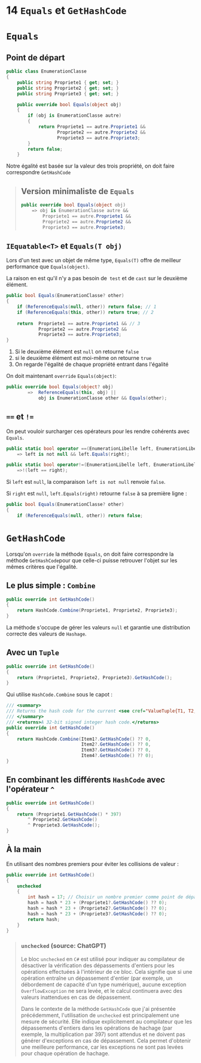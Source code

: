 # 14 `Equals` et  `GetHashCode`

# `Equals`

## Point de départ

```cs
public class EnumerationClasse
{
    public string Propriete1 { get; set; }
    public string Propriete2 { get; set; }
    public string Propriete3 { get; set; }

    public override bool Equals(object obj)
    {
        if (obj is EnumerationClasse autre)
        {
            return Propriete1 == autre.Propriete1 &&
                   Propriete2 == autre.Propriete2 &&
                   Propriete3 == autre.Propriete3;
        }
        return false;
    }
```

Notre égalité est basée sur la valeur des trois propriété, on doit faire correspondre `GetHashCode`

> ## Version minimaliste de `Equals`
>
> ```cs
> public override bool Equals(object obj)
>     => obj is EnumerationClasse autre &&
>         Propriete1 == autre.Propriete1 &&
>         Propriete2 == autre.Propriete2 &&
>         Propriete3 == autre.Propriete3;
> ```
>
> 



## `IEquatable<T>` et `Equals(T obj)`

Lors d'un test avec un objet de même type, `Equals(T)` offre de meilleur performance que `Equals(object)`. 

La raison en est qu'il n'y a pas besoin de` test` et de `cast` sur le deuxième élément.

```cs
public bool Equals(EnumerationClasse? other)
{
    if (ReferenceEquals(null, other)) return false; // 1
    if (ReferenceEquals(this, other)) return true; // 2
    
    return  Propriete1 == autre.Propriete1 && // 3
            Propriete2 == autre.Propriete2 &&
            Propriete3 == autre.Propriete3;
}
```

1. Si le deuxième élément est `null` on retourne `false`
2. si le deuxième élément est moi-même on retourne `true`
3. On regarde l'égalité de chaque propriété entrant dans l'égalité

On doit maintenant `override` `Equals(object)`:

```cs
public override bool Equals(object? obj)
        =>  ReferenceEquals(this, obj) || 
    		obj is EnumerationClasse other && Equals(other);
```



## `==` et `!=`

On peut vouloir surcharger ces opérateurs pour les rendre cohérents avec `Equals`.

```cs
public static bool operator ==(EnumerationLibelle left, EnumerationLibelle right)
    => left is not null && left.Equals(right);

public static bool operator!=(EnumerationLibelle left, EnumerationLibelle right)
    =>!(left == right);
```

Si `left` est `null`, la comparaison `left is not null` renvoie `false`.

Si `right` est `null`, `left.Equals(right)` retourne `false` à sa première ligne :

```cs
public bool Equals(EnumerationClasse? other)
{
    if (ReferenceEquals(null, other)) return false;
```





# `GetHashCode`

Lorsqu'on `override` la méthode `Equals`, on doit faire correspondre la méthode `GetHashCode`pour que celle-ci puisse retrouver l'objet sur les mêmes critères que l'égalité.

## Le plus simple : `Combine`

```cs
public override int GetHashCode()
{
    return HashCode.Combine(Propriete1, Propriete2, Propriete3);
}
```

La méthode s'occupe de gérer les valeurs `null` et garantie une distribution correcte des valeurs de `Hashage`.



## Avec un `Tuple`

```cs
public override int GetHashCode()
{
    return (Propriete1, Propriete2, Propriete3).GetHashCode();
}
```

Qui utilise `HashCode.Combine` sous le capot :

```cs
/// <summary>
/// Returns the hash code for the current <see cref="ValueTuple{T1, T2, T3, T4}"/> instance.
/// </summary>
/// <returns>A 32-bit signed integer hash code.</returns>
public override int GetHashCode()
{
    return HashCode.Combine(Item1?.GetHashCode() ?? 0,
                            Item2?.GetHashCode() ?? 0,
                            Item3?.GetHashCode() ?? 0,
                            Item4?.GetHashCode() ?? 0);
}
```



## En combinant les différents `HashCode` avec l'opérateur `^`

```cs
public override int GetHashCode()
{
    return (Propriete1.GetHashCode() * 397) 
        ^ Propriete2.GetHashCode() 
        ^ Propriete3.GetHashCode();
}
```



## À la main

En utilisant des nombres premiers pour éviter les collisions de valeur :

```cs
public override int GetHashCode()
{
    unchecked
    {
        int hash = 17; // Choisir un nombre premier comme point de départ.
        hash = hash * 23 + (Propriete1?.GetHashCode() ?? 0);
        hash = hash * 23 + (Propriete2?.GetHashCode() ?? 0);
        hash = hash * 23 + (Propriete3?.GetHashCode() ?? 0);
        return hash;
    }
}
```

> ### `unchecked` (source: ChatGPT)
>
> Le bloc `unchecked` en `C#` est utilisé pour indiquer au compilateur de désactiver la vérification des dépassements d'entiers pour les opérations effectuées à l'intérieur de ce bloc. Cela signifie que si une opération entraîne un dépassement d'entier (par exemple, un débordement de capacité d'un type numérique), aucune exception `OverflowException` ne sera levée, et le calcul continuera avec des valeurs inattendues en cas de dépassement.
>
> Dans le contexte de la méthode `GetHashCode` que j'ai présentée précédemment, l'utilisation de `unchecked` est principalement une mesure de sécurité. Elle indique explicitement au compilateur que les dépassements d'entiers dans les opérations de hachage (par exemple, la multiplication par 397) sont attendus et ne doivent pas générer d'exceptions en cas de dépassement. Cela permet d'obtenir une meilleure performance, car les exceptions ne sont pas levées pour chaque opération de hachage.

